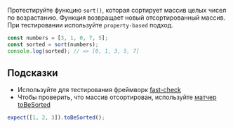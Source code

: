 Протестируйте функцию `sort()`, которая сортирует массив целых чисел по возрастанию. Функция возвращает новый отсортированный массив. При тестировании используйте `property-based` подход.
```javascript
const numbers = [3, 1, 0, 7, 5];
const sorted = sort(numbers);
console.log(sorted); // => [0, 1, 3, 5, 7]
```

## Подсказки
- Используйте для тестирования фреймворк [fast-check](https://github.com/dubzzz/fast-check)
- Чтобы проверить, что массив отсортирован, используйте [матчер toBeSorted](https://github.com/P-Copley/jest-sorted)

```javascript
expect([1, 2, 3]).toBeSorted();
```